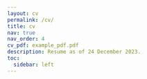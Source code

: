 ```yaml
---
layout: cv
permalink: /cv/
title: cv
nav: true
nav_order: 4
cv_pdf: example_pdf.pdf
description: Resume as of 24 December 2023. 
toc:
  sidebar: left
---
```

